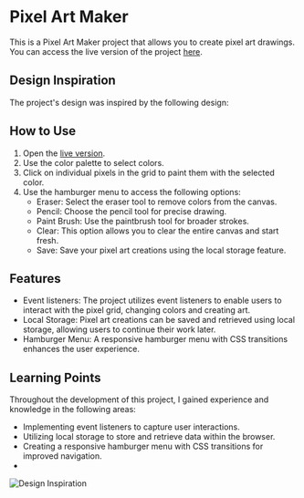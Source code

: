 # Pixel Art Maker

This is a Pixel Art Maker project that allows you to create pixel art drawings. You can access the live version of the project [here](https://shannonscotta.github.io/pixel-art-maker/).

## Design Inspiration

The project's design was inspired by the following design:

## How to Use

1. Open the [live version](https://shannonscotta.github.io/pixel-art-maker/).
2. Use the color palette to select colors.
3. Click on individual pixels in the grid to paint them with the selected color.
4. Use the hamburger menu to access the following options:
   - Eraser: Select the eraser tool to remove colors from the canvas.
   - Pencil: Choose the pencil tool for precise drawing.
   - Paint Brush: Use the paintbrush tool for broader strokes.
   - Clear: This option allows you to clear the entire canvas and start fresh.
   - Save: Save your pixel art creations using the local storage feature.

## Features

- Event listeners: The project utilizes event listeners to enable users to interact with the pixel grid, changing colors and creating art.
- Local Storage: Pixel art creations can be saved and retrieved using local storage, allowing users to continue their work later.
- Hamburger Menu: A responsive hamburger menu with CSS transitions enhances the user experience.

## Learning Points

Throughout the development of this project, I gained experience and knowledge in the following areas:

- Implementing event listeners to capture user interactions.
- Utilizing local storage to store and retrieve data within the browser.
- Creating a responsive hamburger menu with CSS transitions for improved navigation.
- 
![Design Inspiration](https://github.com/shannonscotta/pixel-art-maker/assets/78231948/86eed71f-549a-436f-86a1-0bc65078d37b)
